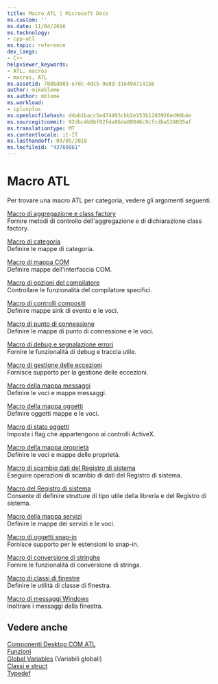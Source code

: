 ```yaml
---
title: Macro ATL | Microsoft Docs
ms.custom: ''
ms.date: 11/04/2016
ms.technology:
- cpp-atl
ms.topic: reference
dev_langs:
- C++
helpviewer_keywords:
- ATL, macros
- macros, ATL
ms.assetid: 788bd803-e7dc-4dc5-9e8d-31649471415b
author: mikeblome
ms.author: mblome
ms.workload:
- cplusplus
ms.openlocfilehash: ddab1bacc5e474493cbb2e153b1203926ed90b4e
ms.sourcegitcommit: 92dbc4b9bf82fda96da80846c9cfcdba524035af
ms.translationtype: MT
ms.contentlocale: it-IT
ms.lasthandoff: 09/05/2018
ms.locfileid: "43760861"
---
```

# <a name="atl-macros"></a>Macro ATL

Per trovare una macro ATL per categoria, vedere gli argomenti seguenti.

[Macro di aggregazione e class factory](../../atl/reference/aggregation-and-class-factory-macros.md)  
Fornire metodi di controllo dell'aggregazione e di dichiarazione class factory.

[Macro di categoria](../../atl/reference/category-macros.md)  
Definire le mappe di categoria.

[Macro di mappa COM](../../atl/reference/com-map-macros.md)  
Definire mappe dell'interfaccia COM.

[Macro di opzioni del compilatore](../../atl/reference/compiler-options-macros.md)  
Controllare le funzionalità del compilatore specifici.

[Macro di controlli compositi](../../atl/reference/composite-control-macros.md)  
Definire mappe sink di evento e le voci.

[Macro di punto di connessione](../../atl/reference/connection-point-macros.md)  
Definire le mappe di punto di connessione e le voci.

[Macro di debug e segnalazione errori](../../atl/reference/debugging-and-error-reporting-macros.md)  
Fornire le funzionalità di debug e traccia utile.

[Macro di gestione delle eccezioni](../../atl/reference/exception-handling-macros.md)  
Fornisce supporto per la gestione delle eccezioni.

[Macro della mappa messaggi](../../atl/reference/message-map-macros-atl.md)  
Definire le voci e mappe messaggi.

[Macro della mappa oggetti](../../atl/reference/object-map-macros.md)  
Definire oggetti mappe e le voci.

[Macro di stato oggetti](../../atl/reference/object-status-macros.md)  
Imposta i flag che appartengono ai controlli ActiveX.

[Macro della mappa proprietà](../../atl/reference/property-map-macros.md)  
Definire le voci e mappe delle proprietà.

[Macro di scambio dati del Registro di sistema](../../atl/reference/registry-data-exchange-macros.md)  
Eseguire operazioni di scambio di dati del Registro di sistema.

[Macro del Registro di sistema](../../atl/reference/registry-macros.md)  
Consente di definire strutture di tipo utile della libreria e del Registro di sistema.

[Macro della mappa servizi](../../atl/reference/service-map-macros.md)  
Definire le mappe dei servizi e le voci.

[Macro di oggetti snap-in](../../atl/reference/snap-in-object-macros.md)  
Fornisce supporto per le estensioni lo snap-in.

[Macro di conversione di stringhe](string-conversion-macros.md)  
Fornire le funzionalità di conversione di stringa.

[Macro di classi di finestre](../../atl/reference/window-class-macros.md)  
Definire le utilità di classe di finestra.

[Macro di messaggi Windows](../../atl/reference/windows-messages-macros.md)  
Inoltrare i messaggi della finestra.

## <a name="see-also"></a>Vedere anche

[Componenti Desktop COM ATL](../../atl/atl-com-desktop-components.md)   
[Funzioni](../../atl/reference/atl-functions.md)   
[Global Variables](../../atl/reference/atl-global-variables.md)  (Variabili globali)  
[Classi e struct](../../atl/reference/atl-classes.md)  
[Typedef](../../atl/reference/atl-typedefs.md)   

